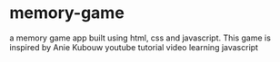 # memory-game

a memory game app built using html, css and javascript.
This game is inspired by Anie Kubouw youtube tutorial video learning javascript 
